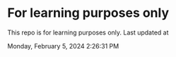# For learning purposes only
This repo is for learning purposes only.
Last updated at

Monday, February 5, 2024 2:26:31 PM

